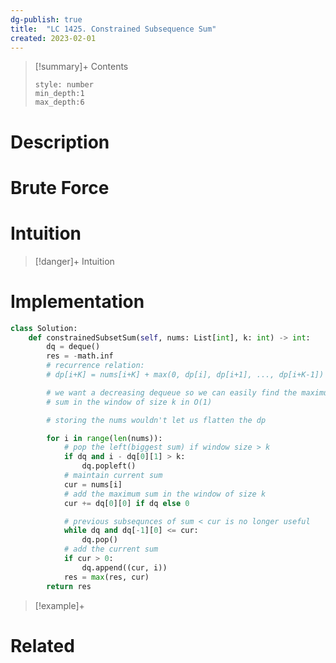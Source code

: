```yaml
---
dg-publish: true
title:  "LC 1425. Constrained Subsequence Sum"
created: 2023-02-01
---
```


>[!summary]+ Contents
>```toc
>style: number
>min_depth:1
>max_depth:6
>```

# Description

# Brute Force
# Intuition

>[!danger]+ Intuition

# Implementation
```python
class Solution:
    def constrainedSubsetSum(self, nums: List[int], k: int) -> int:
        dq = deque()
        res = -math.inf
        # recurrence relation: 
        # dp[i+K] = nums[i+K] + max(0, dp[i], dp[i+1], ..., dp[i+K-1])

        # we want a decreasing dequeue so we can easily find the maximum
        # sum in the window of size k in O(1)

        # storing the nums wouldn't let us flatten the dp

        for i in range(len(nums)):
            # pop the left(biggest sum) if window size > k
            if dq and i - dq[0][1] > k:
                dq.popleft()
            # maintain current sum
            cur = nums[i]
            # add the maximum sum in the window of size k
            cur += dq[0][0] if dq else 0

            # previous subsequnces of sum < cur is no longer useful
            while dq and dq[-1][0] <= cur:
                dq.pop()
            # add the current sum 
            if cur > 0:
                dq.append((cur, i))
            res = max(res, cur)
        return res
```

>[!example]+ 


# Related
